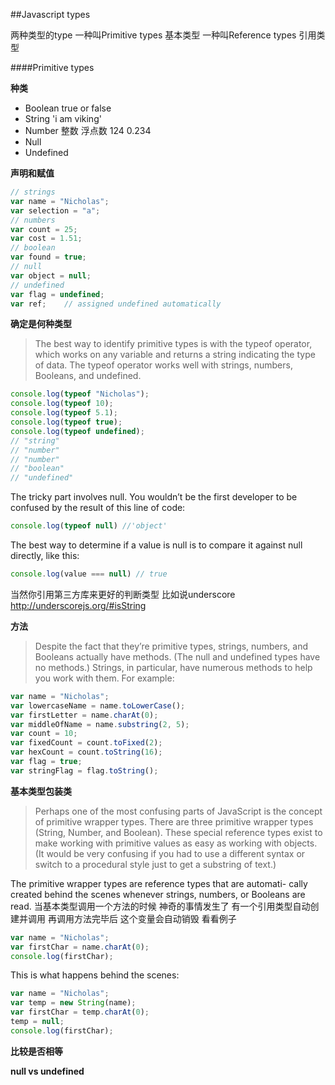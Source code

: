 ##Javascript types

两种类型的type 一种叫Primitive types 基本类型 一种叫Reference types 引用类型

####Primitive types

**种类**

* Boolean  true or false
* String 'i am viking'
* Number 整数 浮点数 124 0.234
* Null
* Undefined

**声明和赋值**

```javascript
// strings
var name = "Nicholas";
var selection = "a";
// numbers
var count = 25;
var cost = 1.51;
// boolean
var found = true;
// null
var object = null;
// undefined
var flag = undefined;
var ref;    // assigned undefined automatically

```

**确定是何种类型**

>The best way to identify primitive types is with the typeof operator, which works on any variable and returns a string indicating the type of data. The typeof operator works well with strings, numbers, Booleans, and undefined.

```javascript
console.log(typeof "Nicholas");
console.log(typeof 10);
console.log(typeof 5.1);
console.log(typeof true);
console.log(typeof undefined);
// "string"
// "number"
// "number"
// "boolean"
// "undefined"
``` 
The tricky part involves null.
You wouldn’t be the first developer to be confused by the result of this line of code:

```javascript
console.log(typeof null) //'object'
```

The best way to determine if a value is null is to compare it against null directly, like this:

```javascript
console.log(value === null) // true
```
当然你引用第三方库来更好的判断类型 比如说underscore http://underscorejs.org/#isString 


**方法**

>Despite the fact that they’re primitive types, strings, numbers, and Booleans actually have methods. (The null and undefined types have no methods.) Strings, in particular, have numerous methods to help you work with them. For example:

```javascript
var name = "Nicholas";
var lowercaseName = name.toLowerCase();
var firstLetter = name.charAt(0);
var middleOfName = name.substring(2, 5);
var count = 10;
var fixedCount = count.toFixed(2);
var hexCount = count.toString(16);
var flag = true;
var stringFlag = flag.toString();
```

**基本类型包装类**
>Perhaps one of the most confusing parts of JavaScript is the concept of primitive wrapper types. There are three primitive wrapper types (String, Number, and Boolean). These special reference types exist to make working with primitive values as easy as working with objects. (It would be very confusing if you had to use a different syntax or switch to a procedural style just to get a substring of text.)

The primitive wrapper types are reference types that are automati- cally created behind the scenes whenever strings, numbers, or Booleans are read. 当基本类型调用一个方法的时候 神奇的事情发生了 有一个引用类型自动创建并调用 再调用方法完毕后 这个变量会自动销毁 看看例子

```javascript
var name = "Nicholas";
var firstChar = name.charAt(0);
console.log(firstChar);
```
This is what happens behind the scenes:

```javascript
var name = "Nicholas";
var temp = new String(name);
var firstChar = temp.charAt(0);
temp = null;
console.log(firstChar);
```


**比较是否相等**

**null vs undefined**
